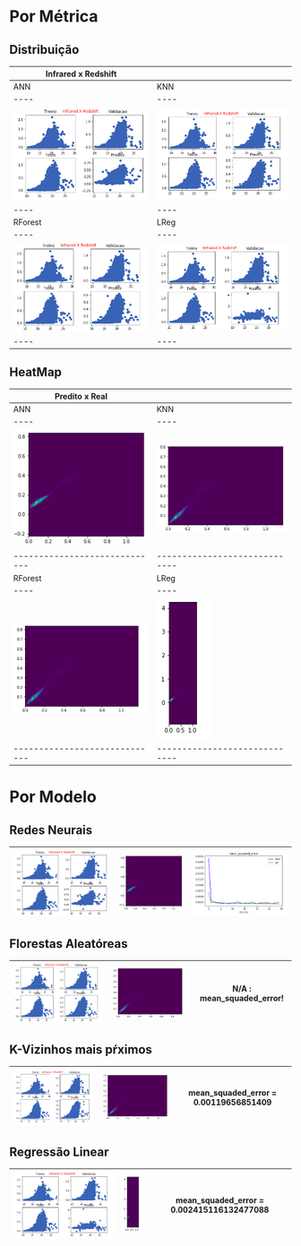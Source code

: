 
# Por Métrica

## Distribuição 

|  Infrared x Redshift  |    |
|----|----|
| ANN| KNN|
|----|----|
|     ![](local/ann/redshift.png)     |     ![](local/knn/redshift.png) |
|----|----|
| RForest | LReg |
|----|----|
|         ![](local/rf/redshift.png)  |      ![](local/lr/redshift.png) |
|----|----|



## HeatMap 

|  Predito x Real  |    |
|----|----|
| ANN| KNN|
|----|----|
| ![](local/ann/hm.png) | ![](local/knn/hm.png) |
|-----------------------------|-----------------------------|
| RForest | LReg |
|----|----|
| ![](local/rf/hm.png)  | ![](local/lr/hm.png)  |
|-----------------------------|-----------------------------|

# Por Modelo

## Redes Neurais

| ![](local/ann/redshift.png) | ![](local/ann/hm.png) | ![](local/ann/mse.png) |
|----|----|----|

## Florestas Aleatóreas

| ![](local/rf/redshift.png) | ![](local/rf/hm.png) |      N/A : mean_squaded_error!       |
|----|----|----|

## K-Vizinhos mais pŕximos

| ![](local/knn/redshift.png) | ![](local/knn/hm.png) |      mean_squaded_error = 0.00119656851409       |
|----|----|----|

## Regressão Linear

| ![](local/lr/redshift.png) | ![](local/lr/hm.png) |      mean_squaded_error = 0.002415116132477088       |
|----|----|----|
